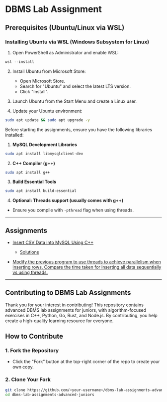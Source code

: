 # DBMS Lab Assignment

## Prerequisites (Ubuntu/Linux via WSL)

### Installing Ubuntu via WSL (Windows Subsystem for Linux)

1. Open PowerShell as Administrator and enable WSL:

```powershell
wsl --install
```

2. Install Ubuntu from Microsoft Store:

   * Open Microsoft Store.
   * Search for "Ubuntu" and select the latest LTS version.
   * Click "Install".
3. Launch Ubuntu from the Start Menu and create a Linux user.
4. Update your Ubuntu environment:

```bash
sudo apt update && sudo apt upgrade -y
```

Before starting the assignments, ensure you have the following libraries installed:

1. **MySQL Development Libraries**

```bash
sudo apt install libmysqlclient-dev
```

2. **C++ Compiler (g++)**

```bash
sudo apt install g++
```

3. **Build Essential Tools**

```bash
sudo apt install build-essential
```

4. **Optional: Threads support (usually comes with g++)**

* Ensure you compile with `-pthread` flag when using threads.

---

## Assignments

* [Insert CSV Data into MySQL Using C++](assignments/assignment1.md)

  * [Solutions](solutions/assignment1/)

* [Modify the previous program to use threads to achieve parallelism when inserting rows. Compare the time taken for inserting all data sequentially vs using threads.](assignments/assignment2.md)

---

## Contributing to DBMS Lab Assignments

Thank you for your interest in contributing! This repository contains advanced DBMS lab assignments for juniors, with algorithm-focused exercises in C++, Python, Go, Rust, and Node.js. By contributing, you help create a high-quality learning resource for everyone.

## How to Contribute

### 1. Fork the Repository
- Click the "Fork" button at the top-right corner of the repo to create your own copy.

### 2. Clone Your Fork
```bash
git clone https://github.com/<your-username>/dbms-lab-assignments-advanced-juniors.git
cd dbms-lab-assignments-advanced-juniors

